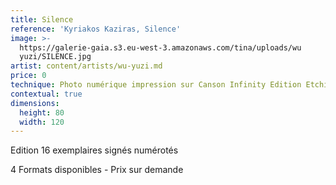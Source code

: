 ```yaml
---
title: Silence
reference: 'Kyriakos Kaziras, Silence'
image: >-
  https://galerie-gaia.s3.eu-west-3.amazonaws.com/tina/uploads/wu
  yuzi/SILENCE.jpg
artist: content/artists/wu-yuzi.md
price: 0
technique: Photo numérique impression sur Canson Infinity Edition Etching 310gr
contextual: true
dimensions:
  height: 80
  width: 120
---
```


Edition 16 exemplaires signés numérotés

4 Formats disponibles - Prix sur demande

